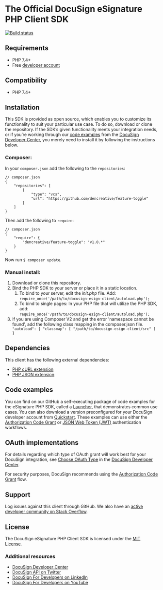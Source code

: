 # The Official DocuSign eSignature PHP Client SDK

[![Build status][travis-image]][travis-url]

## Requirements
*   PHP 7.4+
*   Free [developer account](https://go.docusign.com/sandbox/productshot/?elqCampaignId=16531)

## Compatibility
*   PHP 7.4+

## Installation
This SDK is provided as open source, which enables you to customize its functionality to suit your particular use case. To do so, download or clone the repository. If the SDK’s given functionality meets your integration needs, or if you’re working through our [code examples](https://developers.docusign.com/docs/esign-rest-api/how-to/) from the [DocuSign Developer Center](https://developers.docusign.com/), you merely need to install it by following the instructions below.

### Composer:
In your `composer.json` add the following to the `repositories`:
```
// composer.json
{
	"repositories": [
		{
			"type": "vcs",
			"url": "https://github.com/dencreative/feature-toggle"
		}
	]
}
```

Then add the following to `require`:
```
// composer.json
{
	"require": {
        "dencreative/feature-toggle": "v1.0.*"
    }
}
```

Now run `$ composer update`.

### Manual install:

<ol>
   <li>Download or clone this repository.</li>
   <li>Bind the PHP SDK to your server or place it in a static location.
       <ol style="list-style-type: lower-alpha simple">
           <li>To bind to your server, edit the <em>init.php</em> file. Add:<br>
               <code>require_once('/path/to/docusign-esign-client/autoload.php');</code></li>
           <li>To bind to single pages: In your PHP file that will utilize the PHP SDK, add:<br>
                <code>require_once('/path/to/docusign-esign-client/autoload.php');</code></li>
       </ol>
   </li>
   <li>If you are using Composer V2 and get the error 'namespace cannot be found', add the following class mapping in the composer.json file.</li>
      <code>"autoload": { "classmap": [ "/path/to/docusign-esign-client/src" ] }</code></li>
</ol>

## Dependencies
This client has the following external dependencies:
*   [PHP cURL extension](https://www.php.net/manual/en/intro.curl.php)
*   [PHP JSON extension](https://php.net/manual/en/book.json.php)

## Code examples
You can find on our GitHub a self-executing package of code examples for the eSignature PHP SDK, called a [Launcher](https://github.com/docusign/code-examples-php/blob/master/README.md), that demonstrates common use cases. You can also download a version preconfigured for your DocuSign developer account from [Quickstart](https://developers.docusign.com/docs/esign-rest-api/quickstart/). These examples can use either the [Authorization Code Grant](https://developers.docusign.com/esign-rest-api/guides/authentication/oauth2-code-grant) or [JSON Web Token (JWT)](https://developers.docusign.com/esign-rest-api/guides/authentication/oauth2-jsonwebtoken) authentication workflows.

## OAuth implementations
For details regarding which type of OAuth grant will work best for your DocuSign integration, see [Choose OAuth Type](https://developers.docusign.com/platform/auth/choose/) in the [DocuSign Developer Center](https://developers.docusign.com/).

For security purposes, DocuSign recommends using the [Authorization Code Grant](https://developers.docusign.com/esign-rest-api/guides/authentication/oauth2-code-grant) flow.

## Support
Log issues against this client through GitHub. We also have an [active developer community on Stack Overflow](https://stackoverflow.com/questions/tagged/docusignapi).

## License
The DocuSign eSignature PHP Client SDK is licensed under the [MIT License](https://github.com/docusign/docusign-php-client/blob/master/LICENSE).

### Additional resources
*   [DocuSign Developer Center](https://developers.docusign.com/)
*   [DocuSign API on Twitter](https://twitter.com/docusignapi)
*   [DocuSign For Developers on LinkedIn](https://www.linkedin.com/showcase/docusign-for-developers/)
*   [DocuSign For Developers on YouTube](https://www.youtube.com/channel/UCJSJ2kMs_qeQotmw4-lX2NQ)

[travis-image]: https://img.shields.io/travis/docusign/docusign-php-client.svg?style=flat
[travis-url]: https://travis-ci.org/docusign/docusign-php-client